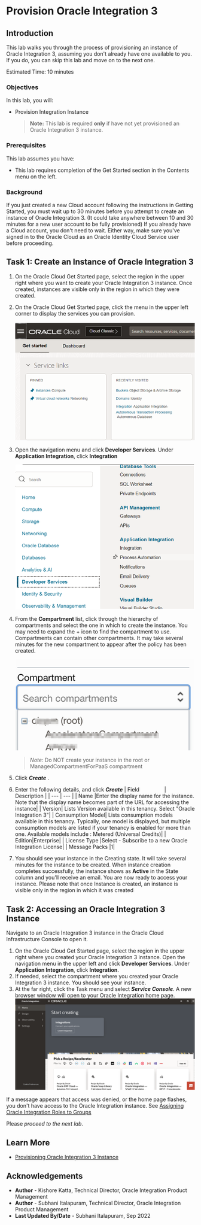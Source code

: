 # Provision Oracle Integration 3

## Introduction

This lab walks you through the process of provisioning an instance of Oracle Integration 3, assuming you don't already have one available to you. If you do, you can skip this lab and move on to the next one.

Estimated Time: 10 minutes

### Objectives

In this lab, you will:
* Provision Integration Instance

    > **Note:** This lab is required **only** if have not yet provisioned an Oracle Integration 3 instance.

### Prerequisites

This lab assumes you have:
* This lab requires completion of the Get Started section in the Contents menu on the left.

### Background

If you just created a new Cloud account following the instructions in Getting Started, you must wait up to 30 minutes before you attempt to create an instance of Oracle Integration 3. (It could take anywhere between 10 and 30 minutes for a new user account to be fully provisioned) If you already have a Cloud account, you don't need to wait. Either way, make sure you've signed in to the Oracle Cloud as an Oracle Identity Cloud Service user before proceeding.

## Task 1: Create an Instance of Oracle Integration 3

1. On the Oracle Cloud Get Started page, select the region in the upper right where you want to create your Oracle Integration 3 instance. Once created, instances are visible only in the region in which they were created.

2. On the Oracle Cloud Get Started page, click the menu in the upper left corner to display the services you can provision.

    ![OCI Services](./images/hamburger.png)

3. Open the navigation menu and click **Developer Services**. Under **Application Integration**, click **Integration**

    ![OCI Developer Services](./images/integration-landing-page.png)

4. From the **Compartment** list, click through the hierarchy of compartments and select the one in which to create the instance. You may need to expand the + icon to find the compartment to use. Compartments can contain other compartments. It may take several minutes for the new compartment to appear after the policy has been created.

    ![OCI Compartments](./images/compartment-expand.png)

    > *Note:* Do NOT create your instance in the root or ManagedCompartmentForPaaS compartment

5. Click ***Create*** .

6. Enter the following details, and click ***Create***
    | Field &nbsp; &nbsp; &nbsp; &nbsp; &nbsp; &nbsp; &nbsp; &nbsp; | Description |
    | --- | --- |
    | Name |Enter the display name for the instance. Note that the display name becomes part of the URL for accessing the instance|
    | Version| Lists Version available in this tenancy. Select "Oracle Integration 3"|
    | Consumption Model| Lists consumption models available in this tenancy. Typically, one model is displayed, but multiple consumption models are listed if your tenancy is enabled for more than one. Available models include : Metered (Universal Credits)|
    | Edition|Enterprise|
    | License Type |Select - Subscribe to a new Oracle Integration License|
    | Message Packs |1|

7. You should see your instance in the Creating state. It will take several minutes for the instance to be created. When instance creation completes successfully, the instance shows as **Active** in the State column and you'll receive an email. You are now ready to access your instance.
Please note that once Instance is created, an instance is visible only in the region in which it was created

## Task 2: Accessing an Oracle Integration 3 Instance

Navigate to an Oracle Integration 3 instance in the Oracle Cloud Infrastructure Console to open it.

1. On the Oracle Cloud Get Started page, select the region in the upper right where you created your Oracle Integration 3 instance. Open the navigation menu in the upper left and click **Developer Services**. Under **Application Integration**, click **Integration**.
2. If needed, select the compartment where you created your Oracle Integration 3 instance. You should see your instance.
3. At the far right, click the Task menu and select ***Service Console***. A new browser window will open to your Oracle Integration home page.
    ![Oracle Integration Home Page](./images/oic-homepage.png)

If a message appears that access was denied, or the home page flashes, you don't have access to the Oracle Integration instance. See [Assigning Oracle Integration Roles to Groups](https://docs.oracle.com/en/cloud/paas/application-integration/oracle-integration-oci/assigning-oic-roles-groups.html#GUID-B839F41C-445D-4137-8F2C-BF5CCBEC3D5C)

Please *proceed to the next lab*.

## Learn More

* [Provisioning Oracle Integration 3 Instance](https://docs.oracle.com/en/cloud/paas/application-integration/oracle-integration-oci/creating-oracle-integration-instance.html#GUID-930F40E8-5149-4091-9CDA-8E05C8449BA6)


## Acknowledgements
* **Author** - Kishore Katta, Technical Director, Oracle Integration Product Management
* **Author** - Subhani Italapuram, Technical Director, Oracle Integration Product Management
* **Last Updated By/Date** - Subhani Italapuram, Sep 2022
